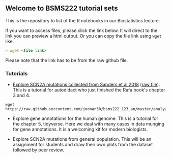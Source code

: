 ## Welcome to BSMS222 tutorial sets

This is the repository to list of the R notebooks in our Biostatistics lecture. 

If you want to access files, please click the link below. It will direct to the link you can preview a html output. Or you can copy the file link using `wget` like: 

```markdown
> wget <file link>
```

Please note that the link has to be from the raw github file.

### Tutorials

- [Explore SCN2A mutations collected from Sanders et al 2018](https://htmlpreview.github.io/?https://github.com/joonan30/bsms222_123_an/blob/master/analyze_scn2a_mutations.nb.html) ([raw file](https://raw.githubusercontent.com/joonan30/bsms222_123_an/master/analyze_scn2a_mutations.Rmd)). This is a tutorial for autodidact who just finished the Rafa book's chapter 3 and 4.  

```
wget https://raw.githubusercontent.com/joonan30/bsms222_123_an/master/analyze_scn2a_mutations.Rmd
```

- Explore gene annotations for the human genome. This is a tutorial for the chapter 5, tidyverse. Here we deal with many cases in data munging for gene annotations. It is a welcoming kit for modern biologists. 

- Explore SCN2A mutations from general population. This will be an assignment for students and draw their own plots from the dataset followed by peer review. 


